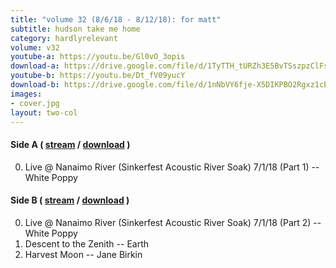 ```yaml
---
title: "volume 32 (8/6/18 - 8/12/18): for matt"
subtitle: hudson take me home
category: hardlyrelevant
volume: v32
youtube-a: https://youtu.be/Gl0vO_3opis
download-a: https://drive.google.com/file/d/1TyTTH_tURZh3E5BvTSszpzClFsDHFSas/view?usp=drivesdk
youtube-b: https://youtu.be/Dt_fV09yucY
download-b: https://drive.google.com/file/d/1nNbVY6fje-X5DIKPBO2Rgxz1cEfxUYRS/view?usp=drivesdk
images:
- cover.jpg
layout: two-col
---
```

#### Side A ( <a target="_blank" href="{{ page.youtube-a }}">stream</a> / <a target="_blank" href="{{ page.download-a }}">download</a> ) ####
0. Live @ Nanaimo River (Sinkerfest Acoustic River Soak) 7/1/18 (Part 1) -- White Poppy

#### Side B ( <a target="_blank" href="{{ page.youtube-b }}">stream</a> / <a target="_blank" href="{{ page.download-b }}">download</a> ) ####
0. Live @ Nanaimo River (Sinkerfest Acoustic River Soak) 7/1/18 (Part 2) -- White Poppy
1. Descent to the Zenith -- Earth
2. Harvest Moon -- Jane Birkin
